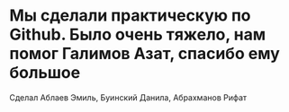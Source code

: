 # Мы сделали практическую по Github. Было очень тяжело, нам помог Галимов Азат, спасибо ему большое
Сделал Аблаев Эмиль, Буинский Данила, Абрахманов Рифат
